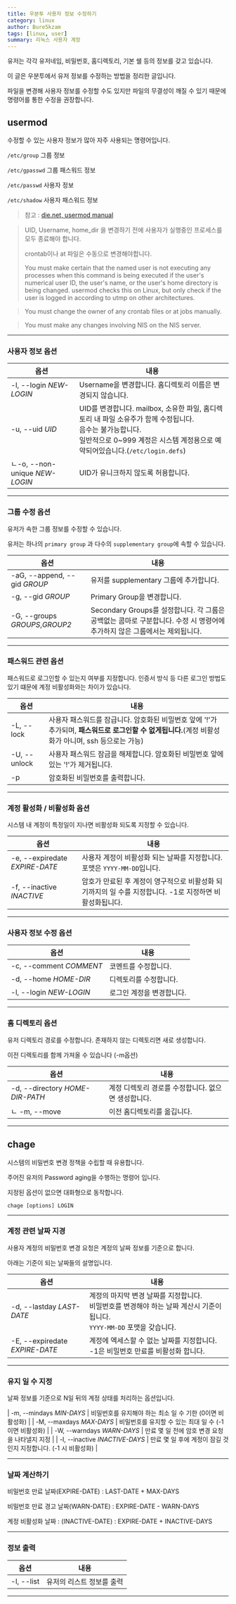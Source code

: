 ```yaml
---
title: 우분투 사용자 정보 수정하기
category: linux
author: Bure5kzam
tags: [linux, user]
summary: 리눅스 사용자 계정 
---
```



유저는 각각 유저네임, 비밀번호, 홈디렉토리, 기본 쉘 등의 정보를 갖고 있습니다.

이 글은 우분투에서 유저 정보를 수정하는 방법을 정리한 글입니다.

파일을 변경해 사용자 정보를 수정할 수도 있지만 파일의 무결성이 깨질 수 있기 때문에 명령어를 통한 수정을 권장합니다.


## usermod 

수정할 수 있는 사용자 정보가 많아 자주 사용되는 명령어입니다.

`/etc/group` 그룹 정보

`/etc/gpasswd` 그룹 패스워드 정보

`/etc/passwd` 사용자 정보

`/etc/shadow` 사용자 패스워드 정보

> 참고 : [die.net, usermod manual](https://linux.die.net/man/8/usermod)

> UID, Username, home_dir 을 변경하기 전에 사용자가 실행중인 프로세스를 모두 종료해야 합니다. <br/>
> 
> crontab이나 at 파일은 수동으로 변경해야합니다.
>
> You must make certain that the named user is not executing any processes when this command is being executed if the user's numerical user ID, the user's name, or the user's home directory is being changed. usermod checks this on Linux, but only check if the user is logged in according to utmp on other architectures.

> You must change the owner of any crontab files or at jobs manually.

> You must make any changes involving NIS on the NIS server. 
> 

--- 

### 사용자 정보 옵션

| 옵션                           | 내용                                                                                                                                                                                                       |
| ------------------------------ | ---------------------------------------------------------------------------------------------------------------------------------------------------------------------------------------------------------- |
| -l, --login _NEW-LOGIN_        | Username을 변경합니다. 홈디렉토리 이름은 변경되지 않습니다.                                                                                                                                                |
| -u, --uid _UID_                | UID를 변경합니다. mailbox, 소유한 파일, 홈디렉토리 내 파일 소유주가 함께 수정됩니다. <br/>        음수는 불가능합니다.<br/> 일반적으로 0~999 계정은 시스템 계정용으로 예약되어있습니다.(`/etc/login.defs`) |
| ㄴ-o, --non-unique _NEW-LOGIN_ | UID가 유니크하지 않도록 허용합니다.                                                                                                                                                                        |


--- 


### 그룹 수정 옵션

유저가 속한 그룹 정보를 수정할 수 있습니다.

유저는 하나의 `primary group` 과 다수의 `supplementary group`에 속할 수 있습니다.


| 옵션                           | 내용                                                                                                                       |
| ------------------------------ | -------------------------------------------------------------------------------------------------------------------------- |
| -aG, --append, --gid _GROUP_   | 유저를 supplementary 그룹에 추가합니다. <br/>                                                                              |
| -g, --gid _GROUP_              | Primary Group을 변경합니다.                                                                                                |
| -G, --groups _GROUPS_,_GROUP2_ | Secondary Groups를 설정합니다. 각 그룹은 공백없는 콤마로 구분합니다. 수정 시 명령어에 추가하지 않은 그룹에서는 제외됩니다. |

---

### 패스워드 관련 옵션

패스워드로 로그인할 수 있는지 여부를 지정합니다. 인증서 방식 등 다른 로그인 방법도 있기 떄문에 계정 비활성화와는 차이가 있습니다.

| 옵션         | 내용                                                                                                                                                                               |
| ------------ | ---------------------------------------------------------------------------------------------------------------------------------------------------------------------------------- |
| -L, --lock   | 사용자 패스워드를 잠급니다. 암호화된 비밀번호 앞에 '!'가 추가되며, **패스워드로 로그인할 수 없게됩니다.**(계정 비활성화가 아니며, ssh 등으로는 가능)                          <br> |
| -U, --unlock | 사용자 패스워드 잠금을 해제합니다. 암호화된 비밀번호 앞에 있는 '!'가 제거됩니다.                                                                                                   |
| -p           | 암호화된 비밀번호를 출력합니다.                                                                                                                                                    |

--- 

### 계정 활성화 / 비활성화 옵션

시스템 내 계정이 특정일이 지나면 비활성화 되도록 지정할 수 있습니다.

| 옵션                           | 내용                                                                                                                                                  |
| ------------------------------ | ----------------------------------------------------------------------------------------------------------------------------------------------------- |
| -e, --expiredate _EXPIRE-DATE_ | 사용자 계정이 비활성화 되는 날짜를 지정합니다.                                                                             포맷은 `YYYY-MM-DD`입니다. |
| -f, --inactive _INACTIVE_      | 암호가 만료된 후 계정이 영구적으로 비활성화 되기까지의 일 수를 지정합니다. -1로 지정하면 비활성화됩니다.                                              |  |

--- 

### 사용자 정보 수정 옵션

| 옵션                    | 내용                      |
| ----------------------- | ------------------------- |
| -c, --comment _COMMENT_ | 코멘트를 수정합니다.      |
| -d, --home _HOME-DIR_   | 디렉토리를 수정합니다.    |
| -l, --login _NEW-LOGIN_ | 로그인 계정을 변경합니다. |

--- 

### 홈 디렉토리 옵션

유저 디렉토리 경로를 수정합니다. 존재하지 않는 디렉토리면 새로 생성합니다.

이전 디렉토리를 함께 가져올 수 있습니다 (-m옵션)

| 옵션                            | 내용                                                |
| ------------------------------- | --------------------------------------------------- |
| -d, --directory _HOME-DIR-PATH_ | 계정 디렉토리 경로를 수정합니다. 없으면 생성합니다. |
| ㄴ -m, --move                   | 이전 홈디렉토리를 옮깁니다.                         |

--- 


## chage

시스템의 비밀번호 변경 정책을 수립할 때 유용합니다.

주어진 유저의 Password aging을 수행하는 명령어 입니다.

지정된 옵션이 없으면 대화형으로 동작합니다.

```console
chage [options] LOGIN
```

---

### 계정 관련 날짜 지경

사용자 계정의 비밀번호 변경 요청은 계정의 날짜 정보를 기준으로 합니다.

아래는 기준이 되는 날짜들의 설명입니다.

| 옵션                           | 내용                                                                                                                                |
| ------------------------------ | ----------------------------------------------------------------------------------------------------------------------------------- |
| -d, --lastday _LAST-DATE_      | 계정의 마지막 변경 날짜를 지정합니다. <br/> 비밀번호를 변경해야 하는 날짜 계산시 기준이 됩니다.<br/>  `YYYY-MM-DD` 포맷을 갖습니다. |
| -E, --expiredate _EXPIRE-DATE_ | 계정에 엑세스할 수 없는 날짜를 지정합니다. -1은 비밀번호 만료를 비활성화 합니다.                                                    |

---

### 유지 일 수 지정

날짜 정보를 기준으로 N일 뒤의 계정 상태를 처리하는 옵션입니다.

| -m, --mindays _MIN-DAYS_       | 비밀번호를 유지해야 하는 최소 일 수 기한  (0이면 비활성화)                                                        |
| -M, --maxdays _MAX-DAYS_       | 비밀번호를 유지할 수 있는 최대 일 수 (-1이면 비활성화)                                                             |
| -W, --warndays _WARN-DAYS_     | 만료 몇 일 전에 암호 변경 요청을 나타낼지 지정                                                          |
| -I, --inactive _INACTIVE-DAYS_      | 만료 몇 일 후에 계정이 잠길 것인지 지정합니다. (-1 시 비활성화) |

---

### 날짜 계산하기

비밀번호 만료 날짜(EXPIRE-DATE) : LAST-DATE + MAX-DAYS

비밀번호 만료 경고 날짜(WARN-DATE) : EXPIRE-DATE - WARN-DAYS

계정 비활성화 날짜 : (INACTIVE-DATE) : EXPIRE-DATE + INACTIVE-DAYS

---

### 정보 출력

| 옵션       | 내용                      |
| ---------- | ------------------------- |
| -l, --list | 유저의 리스트 정보를 출력 |

---